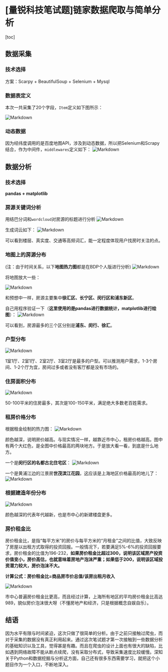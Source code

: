 # [量锐科技笔试题]链家数据爬取与简单分析

[toc]

## 数据采集

### 技术选择
方案：Scarpy + BeautifulSoup + Selenium + Mysql

### 数据表定义
本次一共采集了20个字段，`Item`定义如下图所示：

![Markdown](http://i1.piimg.com/588729/e57e9d0060a0669f.png)




















### 动态数据

因为经纬度调用的是百度地图API，涉及到动态数据，所以把Selenium和Scrapy结合，作为中间件，`middlewares`定义如下：
![Markdown](http://i1.piimg.com/588729/88f39e9ff0d04af9.png)












## 数据分析

### 技术选择

**pandas + matplotlib**

### 房源关键词分析


用结巴分词和`wordcloud`对房源的标题进行分析
![Markdown](http://i1.piimg.com/588729/7d4f30672bddec0c.png)






















生成词云如下：
![Markdown](http://i1.piimg.com/588729/b90bd42413c50ca5.png)






















可以看到楼层、真实度、交通等高频词汇，能一定程度体现用户找房时关注的点。




### 地图上的房源分布

(注：由于时间关系，以下**地图热力图**都是在BDP个人版进行分析)
![Markdown](http://i1.piimg.com/588729/8cab363595712a09.png)
















将地图放大一些：

![Markdown](http://i1.piimg.com/588729/faba4824e8ef4d4c.png)
















和预想中一样，房源主要集中**徐汇区、长宁区、闵行区和浦东新区**。

自己用程序验证一下（**这里使用的是pandas进行数据统计，matplotlib进行绘图**）：
![Markdown](http://i1.piimg.com/588729/4e32e14004dc5855.png)

















可以看到，房源最多的三个区分别是**浦东、闵行、徐汇**。



### 户型分布

![Markdown](http://i1.piimg.com/588729/561587bc9c336241.png)















1室1厅、2室1厅、2室2厅、3室2厅是最多的户型。可以推测用户需求，1-3个房间、1-2个厅为宜，房间过多或者没有客厅都是没有市场的。


### 住房面积分布

![Markdown](http://i1.piimg.com/588729/ed50ead64eeb6d94.png)




















50-100平米的住房最多，其次是100-150平米，满足绝大多数老百姓需求。


### 租房价格分布

根据租金绘制的热力图：
![Markdown](http://i1.piimg.com/588729/7fbe86f9c0d4cba8.png)























颜色越深，说明房价越高。与现实情况一样，越靠近市中心，租房价格越高。图中有两个大红色，是全图中价格最高的两块地方。于是放大看一看，到底是什么地方。

一个是**闵行区的名都古北住宅区**：
![Markdown](http://i1.piimg.com/588729/5d5b39810d826997.png)











一个是黄浦江边的江景房**世茂滨江花园**，这应该是上海地区价格最高的地儿了：
![Markdown](http://i1.piimg.com/588729/4f9f1f39605af0e5.png)






























### 根据建造年份分布
![Markdown](http://i1.piimg.com/588729/9dcdc5a9d01bd068.png)












颜色越深的代表年代越新，也是市中心的新建楼盘更多。




### 房价租金比

房价租金比，是指“每平方米”的房价与每平方米的“月租金”之间的比值，大致反映了房屋以出租方式取得的投资回报。一般情况下，若要满足5%-6%的投资回报要求，房价租金的比值为196-232，**如果房价租金比超过300，说明该区域房产投资价值变小，房价高估，也就意味着房地产泡沫严重；如果低于200，说明该区域投资潜力较大，房价泡沫不大。**

**计算公式：房价租金比=商品房市价总值/该房出租月收入**

![Markdown](http://i1.piimg.com/588729/0afa9da014d61b20.png)
 
















市中心普遍房价租金比更高，而且经过计算，上海所有地区的平均房价租金比高达989，貌似房价泡沫很大呀（不懂房地产和经济，只是根据概念自娱自乐）。



## 结语

因为水平有限与时间紧迫，这次只做了很简单的分析。由于之前只接触过爬虫，而对于采集的数据没有真正利用起来。通过这次笔试题才第一次接触到一些数据分析的基础知识以及工具，觉得甚是有趣。而且在爬虫的设计上面也有很大的缺陷，比如遇到网络故障不能从断点续爬，没有采取分布式，导致采集速度比较缓慢。深知关于Python和数据挖掘与分析这方面，自己还有很多东西需要学习，就把这个小题目作为一个入口，不断地深入。